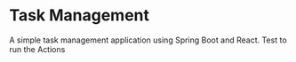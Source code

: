 # Task Management
A simple task management application using Spring Boot and React.
Test to run the Actions
